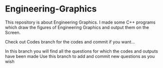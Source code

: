 # Engineering-Graphics
This repository is about Engineering Graphics.
I made some C++ programs which draw the figures of Engineering Graphics and output them on the Screen.



Check out Codes branch for the codes and commit if you want...


In this branch you will find all the questions for which the codes and outputs have been made 
Use this branch to add and commit new questions as you wish
